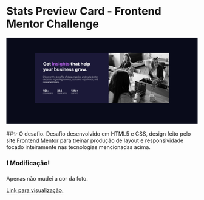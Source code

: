 # Stats Preview Card - Frontend Mentor Challenge

<img src="./images/screenshot.png">

##✨ O desafio.
Desafio desenvolvido em HTML5 e CSS, design feito pelo site 
<a href="frontendmentor.io/">Frontend Mentor</a> para treinar 
produção de layout e responsividade focado inteiramente nas tecnologias mencionadas acima.

### ❗ Modificação!

Apenas não mudei a cor da foto.

<a href="https://mariaeduarda-deoliveira.github.io/stats-preview-card/">Link para visualização.</a>